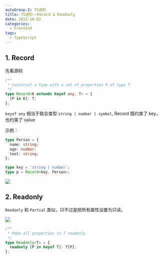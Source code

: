 ```yaml
---
autoGroup-2: TS进阶
title: TS进阶——Record & Readonly
date: 2022-10-02
categories:
  - FrontEnd
tags:
  - TypeScript
---
```


## 1. Record

先看源码

```ts
/**
 * Construct a type with a set of properties K of type T
 */
type Record<K extends keyof any, T> = {
  [P in K]: T;
};
```

`keyof any` 相当于联合类型 `string | number | symbol`, Record 既约束了 key，也约束了 value

示例：

```ts
type Person = {
  name: string;
  age: number;
  text: string;
};

type key = 'string | number';
type p = Record<key, Person>;
```

![](https://cdn.jsdelivr.net/gh/tienouc/blog-img/202301271839750.png)

## 2. Readonly

`Readonly` 和 `Partial` 类似，只不过是把所有属性设置为只读。

![](https://cdn.jsdelivr.net/gh/tienouc/blog-img/202301271826748.png)

```ts
/**
 * Make all properties in T readonly
 */
type Readonly<T> = {
  readonly [P in keyof T]: T[P];
};
```
